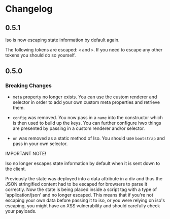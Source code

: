 # Changelog

## 0.5.1

Iso is now escaping state information by default again.

The following tokens are escaped: `<` and `>`. If you need to escape any other
tokens you should do so yourself.

## 0.5.0

### Breaking Changes

* `meta` property no longer exists. You can use the custom renderer and selector in order to add your own
custom meta properties and retrieve them.

* `config` was removed. You now pass in a `name` into the constructor which is then used to build up the keys.
You can further configure hwo things are presented by passing in a custom renderer and/or selector.

* `on` was removed as a static method of Iso. You should use `bootstrap` and pass in your own selector.

IMPORTANT NOTE!

Iso no longer escapes state information by default when it is sent down to the client.

Previously the state was deployed into a data attribute in a div and thus the JSON stringified content had to be escaped for browsers to parse it correctly.
Now the state is being placed inside a script tag with a type of 'application/json' and no longer escaped. This means that if you're not escaping your own data
before passing it to iso, or you were relying on iso's escaping, you might have an XSS vulnerability and should carefully check your payloads.
